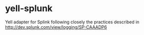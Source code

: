 yell-splunk
===========

Yell adapter for Splink following closely the practices described in http://dev.splunk.com/view/logging/SP-CAAADP6